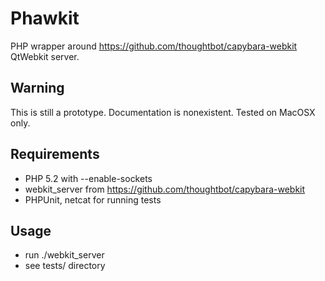 # Phawkit
PHP wrapper around https://github.com/thoughtbot/capybara-webkit QtWebkit server.

## Warning
This is still a prototype. Documentation is nonexistent. Tested on MacOSX only.

## Requirements
- PHP 5.2 with --enable-sockets
- webkit_server from https://github.com/thoughtbot/capybara-webkit
- PHPUnit, netcat for running tests

## Usage
- run ./webkit_server
- see tests/ directory
